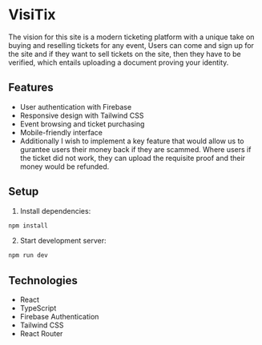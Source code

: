 # VisiTix 

The vision for this site is a modern ticketing platform with a unique take on buying and reselling tickets for any event, Users can come and sign up for the site and if they want to sell tickets on the site, then they have to be verified, which entails uploading a document proving your identity.


## Features
- User authentication with Firebase
- Responsive design with Tailwind CSS
- Event browsing and ticket purchasing
- Mobile-friendly interface
- Additionally I wish to implement a key feature that would allow us to gurantee users their money back if they are scammed. Where users if the ticket did not work, they can upload the requisite proof and their money would be refunded.

## Setup
1. Install dependencies:
```bash
npm install
```

2. Start development server:
```bash
npm run dev
```

## Technologies
- React
- TypeScript
- Firebase Authentication
- Tailwind CSS
- React Router
